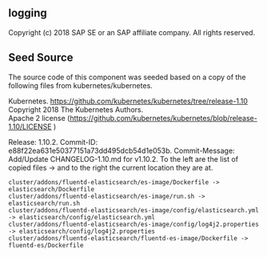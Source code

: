 ## logging
Copyright (c) 2018 SAP SE or an SAP affiliate company. All rights reserved.

## Seed Source

The source code of this component was seeded based on a copy of the following files from kubernetes/kubernetes. 

Kubernetes.
https://github.com/kubernetes/kubernetes/tree/release-1.10
Copyright 2018 The Kubernetes Authors.   
Apache 2 license (https://github.com/kubernetes/kubernetes/blob/release-1.10/LICENSE )

Release: 1.10.2.
Commit-ID: e88f22ea631e50377151a73dd495dcb54d1e053b.
Commit-Message:  Add/Update CHANGELOG-1.10.md for v1.10.2.
To the left are the list of copied files -> and to the right the current location they are at.  

	cluster/addons/fluentd-elasticsearch/es-image/Dockerfile -> elasticsearch/Dockerfile
	cluster/addons/fluentd-elasticsearch/es-image/run.sh -> elasticsearch/run.sh
	cluster/addons/fluentd-elasticsearch/es-image/config/elasticsearch.yml -> elasticsearch/config/elasticsearch.yml
	cluster/addons/fluentd-elasticsearch/es-image/config/log4j2.properties -> elasticsearch/config/log4j2.properties
	cluster/addons/fluentd-elasticsearch/fluentd-es-image/Dockerfile -> fluentd-es/Dockerfile
